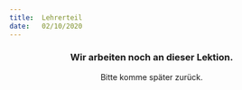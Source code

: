 ```yaml
---
title:  Lehrerteil
date:   02/10/2020
---
```


### <center>Wir arbeiten noch an dieser Lektion.</center>
<center>Bitte komme später zurück.</center>
